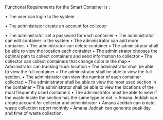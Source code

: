 Functional Requirements for the Smart Container is :

• The user can login to the system 

• The administrator create an account for collector 

• The administrator set a password for each container 
• The administrator can edit container in the system 
• The administrator can add more container. 
• The administrator can delete container 
• The administrator shall be able to view the location each container 
• The administrator chooses the optimal path to collect containers and send information to collector 
• The collector can collect containers that change color in the map 
• Administrator can tracking truck location 
• The administrator shall be able to view the full container 
• The administrator shall be able to view the full section. 
• The administrator can view the number of each container collected 
• The administrator shall be able to view the most used section in the container 
• The administrator shall be able to view the locations of the most frequently used containers 
• The administrator must be able to view if the waste inside the section has the same type or not. 
• Amana Jeddah can create account for collector and administrator 
• Amana Jeddah can create waste collection report monthly 
• Amana Jeddah can generate peak day and time of waste collection.
